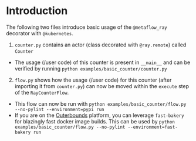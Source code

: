 # Introduction

The following two files introduce basic usage of the `@metaflow_ray` decorator with `@kubernetes`.

1. `counter.py` contains an actor (class decorated with `@ray.remote`) called `Counter`
- The usage (/user code) of this counter is present in `__main__` and can be verified by running `python examples/basic_counter/counter.py`

2. `flow.py` shows how the usage (/user code) for this counter (after importing it from `counter.py`) can now be moved within the `execute` step of the `RayCounterFlow`.
- This flow can now be run with `python examples/basic_counter/flow.py --no-pylint --environment=pypi run`
- If you are on the [Outerbounds](https://outerbounds.com/) platform, you can leverage `fast-bakery` for blazingly fast docker image builds. This can be used by `python examples/basic_counter/flow.py --no-pylint --environment=fast-bakery run`
